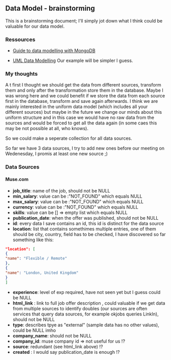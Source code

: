 ## Data Model - brainstorming
This is a brainstorming document; I'll simply jot down what I think could be valuable for our data model.

### Ressources
- [Guide to data modelling with MongoDB](https://www.mongodb.com/docs/manual/data-modeling/)

- [UML Data Modelling](https://sparxsystems.com/resources/tutorials/uml/datamodel.html)
Our example will be simpler I guess.

### My thoughts
A t first I thought we should get the data from different sources, transform them and only after the transformation store them in the database. 
Maybe I was wrong here and we could benefit if we store the data from each source first in the database, transform and save again afterwards. I think we are mainly interested in the uniform data model (which includes all your different sources) but maybe in the future we change our minds about this uniform structure and in this case we would have
no raw data from the sources and would be forced to get all the data again (in some caes this may be not possible at all, who knows).

So we could make a seperate collection for all data sources.

So far we have 3 data sources, I try to add new ones before our meeting on Wedenesday, I promis at least one new source ;)

### Data Sources
#### Muse.com

- **job_title**: name of the job, should not be NULL
- **min_salary**:  value can be :"NOT_FOUND" which equals NULL
- **max_salary**: value can be :"NOT_FOUND" which equals NULL
- **currency**: value can be :"NOT_FOUND" which equals NULL
- **skills**: value can be [] => empty list which equals NULL
- **publication_date**: when the offer was published, should not be NULL
- **id**: every data I save contains an id, this id is distinct for the data source
- **location**: list that contains somethimes multiple entries, one of them should be city, country, field has to be checked, I have discovered so far something like this:
```json
"location": [
{
"name": "Flexible / Remote"
},
{
"name": "London, United Kingdom"
}
]
```
- **experience**: level of exp required, have not seen yet but I guess could be NULL
- **html_link** : link to full job offer description , could valuable if we get data from multiple sources to identify doubles (our sources are often services that query data sources, for example okjobs queries LinkIn), should not be NULL
- **type**: describes tpye as "external" (sample data has no other values), could be NULL imho
- **company_name**: should not be NULL
- **company_id**: muse company id => not useful for us !?
- **source**: redundant (see html_link above) !?
- **created** : I would say publication_date is enough !?

